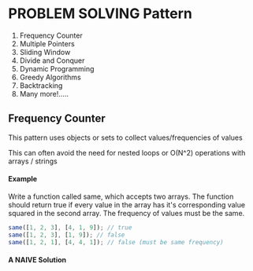 # PROBLEM SOLVING Pattern

1. Frequency Counter
2. Multiple Pointers
3. Sliding Window
4. Divide and Conquer
5. Dynamic Programming
6. Greedy Algorithms
7. Backtracking
8. Many more!.....

## Frequency Counter

This pattern uses objects or sets to collect values/frequencies of values

This can often avoid the need for nested loops or O(N^2) operations with arrays / strings

#### Example

Write a function called same, which accepts two arrays. The function should return true if every value in the array has it's corresponding value squared in the second array. The frequency of values must be the same.

```javascript
same([1, 2, 3], [4, 1, 9]); // true
same([1, 2, 3], [1, 9]); // false
same([1, 2, 1], [4, 4, 1]); // false (must be same frequency)
```

#### A NAIVE Solution
